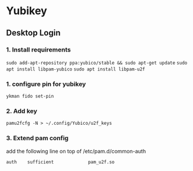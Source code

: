 # Yubikey

## Desktop Login

### 1. Install requirements

`sudo add-apt-repository ppa:yubico/stable && sudo apt-get update`
`sudo apt install libpam-yubico`
`sudo apt install libpam-u2f`

### 1. configure pin for yubikey

`ykman fido set-pin`

### 2. Add key

`pamu2fcfg -N > ~/.config/Yubico/u2f_keys`

### 3. Extend pam config

add the following line on top of /etc/pam.d/common-auth

`auth    sufficient      		pam_u2f.so`
